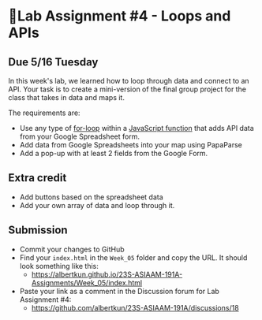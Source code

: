 # 📝Lab Assignment #4 - Loops and APIs

## Due 5/16 Tuesday

In this week's lab, we learned how to loop through data and connect to an API. Your task is to create a mini-version of the final group project for the class that takes in data and maps it.

The requirements are:

- Use any type of [for-loop](https://www.w3schools.com/js/js_loop_for.asp) within a [JavaScript function](https://developer.mozilla.org/en-US/docs/Web/JavaScript/Reference/Global_Objects/Function/Function) that adds API data from your Google Spreadsheet form.
- Add data from Google Spreadsheets into your map using PapaParse
- Add a pop-up with at least 2 fields from the Google Form.

## Extra credit

- Add buttons based on the spreadsheet data
- Add your own array of data and loop through it.

## Submission

- Commit your changes to GitHub
- Find your `index.html` in the `Week_05` folder and copy the URL. It should look something like this:
  - https://albertkun.github.io/23S-ASIAAM-191A-Assignments/Week_05/index.html
- Paste your link as a comment in the Discussion forum for Lab Assignment #4:
  - https://github.com/albertkun/23S-ASIAAM-191A/discussions/18
